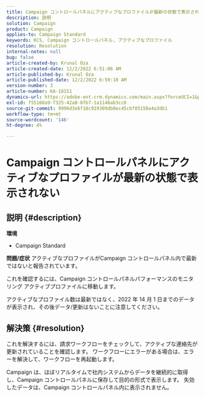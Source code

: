 ```yaml
---
title: Campaign コントロールパネルにアクティブなプロファイルが最新の状態で表示されない
description: 説明
solution: Campaign
product: Campaign
applies-to: Campaign Standard
keywords: KCS, Campaign コントロールパネル, アクティブなプロファイル
resolution: Resolution
internal-notes: null
bug: false
article-created-by: Krunal Oza
article-created-date: 12/2/2022 6:51:06 AM
article-published-by: Krunal Oza
article-published-date: 12/2/2022 6:59:10 AM
version-number: 3
article-number: KA-18151
dynamics-url: https://adobe-ent.crm.dynamics.com/main.aspx?forceUCI=1&pagetype=entityrecord&etn=knowledgearticle&id=fe498aaf-0d72-ed11-9561-6045bd006c82
exl-id: f55168a9-f325-42a8-8fb7-1a1146ab3cc6
source-git-commit: 9996d3e6f18c919309db0ec45cbf85158a4a3db1
workflow-type: tm+mt
source-wordcount: '146'
ht-degree: 4%

---
```


# Campaign コントロールパネルにアクティブなプロファイルが最新の状態で表示されない

## 説明 {#description}

<b>環境</b>
- Campaign Standard



<b>問題/症状</b>
アクティブなプロファイルがCampaign コントロールパネル内で最新ではないと報告されています。

これを確認するには、Campaign コントロールパネルパフォーマンスのモニタリング アクティブプロファイルに移動します。

アクティブなプロファイル数は最新ではなく、2022 年 14 月 1 日までのデータが表示され、その後データ/更新はないことに注意してください。


## 解決策 {#resolution}


これを解決するには、請求ワークフローをチェックして、アクティブな連絡先が更新されていることを確認します。 ワークフローにエラーがある場合は、エラーを解決して、ワークフローを再起動します。

Campaign は、ほぼリアルタイムで社内システムからデータを継続的に取得し、Campaign コントロールパネルに保存して目的の形式で表示します。 失効したデータは、Campaign コントロールパネル内に表示されません。
